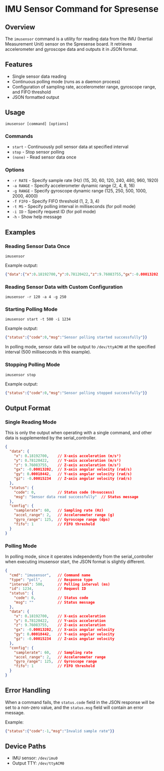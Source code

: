 
# IMU Sensor Command for Spresense

## Overview

The `imusensor` command is a utility for reading data from the IMU (Inertial Measurement Unit) sensor on the Spresense board. It retrieves accelerometer and gyroscope data and outputs it in JSON format.

## Features

- Single sensor data reading
- Continuous polling mode (runs as a daemon process)
- Configuration of sampling rate, accelerometer range, gyroscope range, and FIFO threshold
- JSON formatted output

## Usage

```
imusensor [command] [options]
```

### Commands

- `start` - Continuously poll sensor data at specified interval
- `stop` - Stop sensor polling
- `(none)` - Read sensor data once

### Options

- `-r RATE` - Specify sample rate (Hz) (15, 30, 60, 120, 240, 480, 960, 1920)
- `-a RANGE` - Specify accelerometer dynamic range (2, 4, 8, 16)
- `-g RANGE` - Specify gyroscope dynamic range (125, 250, 500, 1000, 2000, 4000)
- `-f FIFO` - Specify FIFO threshold (1, 2, 3, 4)
- `-t MS` - Specify polling interval in milliseconds (for poll mode)
- `-i ID` - Specify request ID (for poll mode)
- `-h` - Show help message

## Examples

### Reading Sensor Data Once

```
imusensor
```

Example output:
```json
{"data":{"x":0.18192700,"y":0.78120422,"z":9.76083755,"gx":-0.00013202,"gy":0.00018442,"gz":-0.00015234},"status":{"code":0,"msg":"Sensor data read successfully"},"config":{"samplerate":60,"accel_range":2,"gyro_range":125,"fifo":1}}
```

### Reading Sensor Data with Custom Configuration

```
imusensor -r 120 -a 4 -g 250
```

### Starting Polling Mode

```
imusensor start -t 500 -i 1234
```

Example output:
```json
{"status":{"code":0,"msg":"Sensor polling started successfully"}}
```

In polling mode, sensor data will be output to `/dev/ttyACM0` at the specified interval (500 milliseconds in this example).

### Stopping Polling Mode

```
imusensor stop
```

Example output:
```json
{"status":{"code":0,"msg":"Sensor polling stopped successfully"}}
```

## Output Format

### Single Reading Mode

This is only the output when operating with a single command, and other data is supplemented by the serial_controller.

```json
{
  "data": {
    "x": 0.18192700,    // X-axis acceleration (m/s²)
    "y": 0.78120422,    // Y-axis acceleration (m/s²)
    "z": 9.76083755,    // Z-axis acceleration (m/s²)
    "gx": -0.00013202,  // X-axis angular velocity (rad/s)
    "gy": 0.00018442,   // Y-axis angular velocity (rad/s)
    "gz": -0.00015234   // Z-axis angular velocity (rad/s)
  },
  "status": {
    "code": 0,          // Status code (0=success)
    "msg": "Sensor data read successfully"  // Status message
  },
  "config": {
    "samplerate": 60,   // Sampling rate (Hz)
    "accel_range": 2,   // Accelerometer range (g)
    "gyro_range": 125,  // Gyroscope range (dps)
    "fifo": 1           // FIFO threshold
  }
}
```

### Polling Mode

In polling mode, since it operates independently from the serial_controller when executing imusensor start, the JSON format is slightly different.

```json
{
  "cmd": "imusensor",   // Command name
  "type": "poll",       // Response type
  "interval": 500,      // Polling interval (ms)
  "id": 1234,           // Request ID
  "status": {
    "code": 0,          // Status code
    "msg": ""           // Status message
  },
  "data": {
    "x": 0.18192700,    // X-axis acceleration
    "y": 0.78120422,    // Y-axis acceleration
    "z": 9.76083755,    // Z-axis acceleration
    "gx": -0.00013202,  // X-axis angular velocity
    "gy": 0.00018442,   // Y-axis angular velocity
    "gz": -0.00015234   // Z-axis angular velocity
  },
  "config": {
    "samplerate": 60,   // Sampling rate
    "accel_range": 2,   // Accelerometer range
    "gyro_range": 125,  // Gyroscope range
    "fifo": 1           // FIFO threshold
  }
}
```

## Error Handling

When a command fails, the `status.code` field in the JSON response will be set to a non-zero value, and the `status.msg` field will contain an error message.

Example:
```json
{"status":{"code":-1,"msg":"Invalid sample rate"}}
```

## Device Paths

- IMU sensor: `/dev/imu0`
- Output TTY: `/dev/ttyACM0`
